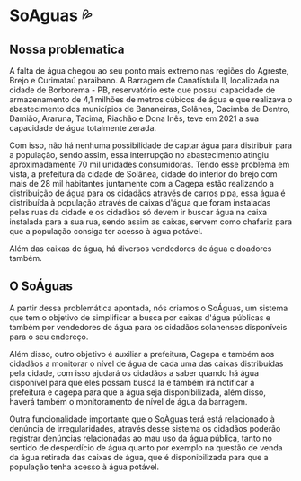 # SoAguas 💦

## Nossa problematica 

A falta de água chegou ao seu ponto mais extremo nas regiões do Agreste, Brejo e Curimataú paraibano. A Barragem de Canafístula II, localizada na cidade de Borborema - PB, reservatório este que possui capacidade de armazenamento de 4,1 milhões de metros cúbicos de água e que realizava o abastecimento dos municípios de Bananeiras, Solânea, Cacimba de Dentro, Damião, Araruna, Tacima, Riachão e Dona Inês, teve em 2021 a sua capacidade de água totalmente zerada.

Com isso, não há nenhuma possibilidade de captar água para distribuir para a população, sendo assim, essa interrupção no abastecimento atingiu aproximadamente 70 mil unidades consumidoras. Tendo esse problema em vista,  a prefeitura da cidade de Solânea, cidade do interior do brejo com mais de 28 mil habitantes juntamente com a Cagepa estão realizando a distribuição de água para os cidadãos através de carros pipa, essa água é distribuída à população através de caixas d'água que foram instaladas pelas ruas da cidade e os cidadãos só devem ir buscar água na caixa instalada para a sua rua, sendo assim as caixas, servem como chafariz para que a população consiga ter acesso à água potável.

Além das caixas de água, há diversos vendedores de água e doadores também. 

## O SoÁguas
A partir dessa problemática apontada, nós criamos o SoÁguas, um sistema que tem o objetivo de simplificar a busca por caixas d'água públicas e também por vendedores de água para os cidadãos  solanenses disponíveis para o seu endereço.

Além disso, outro objetivo é auxiliar a prefeitura, Cagepa e também aos cidadãos a monitorar o nível de água de cada uma das caixas distribuídas pela cidade, com isso ajudará os cidadãos a saber quando há água disponível para que eles possam buscá la e também irá notificar a prefeitura e cagepa para que a água seja disponibilizada, além disso, haverá também o monitoramento de nível de água da barragem.

Outra funcionalidade importante que o SoÀguas terá está relacionado à denúncia de irregularidades, através desse sistema os cidadãos poderão registrar denúncias relacionadas ao mau uso da água pública, tanto no sentido de desperdício de água quanto por exemplo na questão de venda da água retirada das caixas de água, que é disponibilizada para que a população tenha acesso à água potável.
